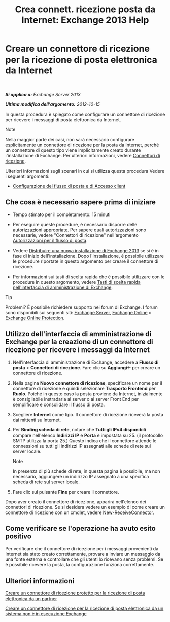 ﻿---
title: 'Crea connett. ricezione posta da Internet: Exchange 2013 Help'
TOCTitle: Creare un connettore di ricezione per la ricezione di posta elettronica da Internet
ms:assetid: 534bbd32-a0db-4d50-9579-4933b156d7b3
ms:mtpsurl: https://technet.microsoft.com/it-it/library/JJ657447(v=EXCHG.150)
ms:contentKeyID: 50480604
ms.date: 05/22/2018
mtps_version: v=EXCHG.150
ms.translationtype: MT
---

# Creare un connettore di ricezione per la ricezione di posta elettronica da Internet

 

_**Si applica a:** Exchange Server 2013_

_**Ultima modifica dell'argomento:** 2012-10-15_

In questa procedura è spiegato come configurare un connettore di ricezione per ricevere i messaggi di posta elettronica da Internet.


> [!NOTE]
> Nella maggior parte dei casi, non sarà necessario configurare esplicitamente un connettore di ricezione per la posta da Internet, perché un connettore di questo tipo viene implicitamente creato durante l'installazione di Exchange. Per ulteriori informazioni, vedere <A href="receive-connectors-exchange-2013-help.md">Connettori di ricezione</A>.



Ulteriori informazioni sugli scenari in cui si utilizza questa procedura Vedere i seguenti argomenti:

  - [Configurazione del flusso di posta e di Accesso client](configure-mail-flow-and-client-access-exchange-2013-help.md)

## Che cosa è necessario sapere prima di iniziare

  - Tempo stimato per il completamento: 15 minuti

  - Per eseguire queste procedure, è necessario disporre delle autorizzazioni appropriate. Per sapere quali autorizzazioni sono necessarie, vedere "Connettori di ricezione" nell'argomento [Autorizzazioni per il flusso di posta](mail-flow-permissions-exchange-2013-help.md).

  - Vedere [Distribuire una nuova installazione di Exchange 2013](deploy-a-new-installation-of-exchange-2013-exchange-2013-help.md) se si è in fase di inizio dell'installazione. Dopo l'installazione, è possibile utilizzare le procedure riportate in questo argomento per creare il connettore di ricezione.

  - Per informazioni sui tasti di scelta rapida che è possibile utilizzare con le procedure in questo argomento, vedere [Tasti di scelta rapida nell'interfaccia di amministrazione di Exchange](keyboard-shortcuts-in-the-exchange-admin-center-exchange-online-protection-help.md).


> [!TIP]
> Problemi? È possibile richiedere supporto nei forum di Exchange. I forum sono disponibili sui seguenti siti: <A href="https://go.microsoft.com/fwlink/p/?linkid=60612">Exchange Server</A>, <A href="https://go.microsoft.com/fwlink/p/?linkid=267542">Exchange Online</A> o <A href="https://go.microsoft.com/fwlink/p/?linkid=285351">Exchange Online Protection</A>.



## Utilizzo dell'interfaccia di amministrazione di Exchange per la creazione di un connettore di ricezione per ricevere i messaggi da Internet

1.  Nell'interfaccia di amministrazione di Exchange, accedere a **Flusso di posta** \> **Connettori di ricezione**. Fare clic su **Aggiungi**![Icona Aggiungi](images/JJ218640.c1e75329-d6d7-4073-a27d-498590bbb558(EXCHG.150).gif "Icona Aggiungi") per creare un connettore di ricezione.

2.  Nella pagina **Nuovo connettore di ricezione**, specificare un nome per il connettore di ricezione e quindi selezionare **Trasporto Frontend** per **Ruolo**. Poiché in questo caso la posta proviene da Internet, inizialmente è consigliabile instradarla al server o ai server Front End per semplificare e consolidare il flusso di posta.

3.  Scegliere **Internet** come tipo. Il connettore di ricezione riceverà la posta dai mittenti su Internet.

4.  Per **Binding scheda di rete**, notare che **Tutti gli IPv4 disponibili** compare nell'elenco **Indirizzi IP** e **Porta** è impostata su 25. (il protocollo SMTP utilizza la porta 25.) Questo indica che il connettore attende le connessioni su tutti gli indirizzi IP assegnati alle schede di rete sul server locale.
    

    > [!NOTE]
    > In presenza di più schede di rete, in questa pagina è possibile, ma non necessario, aggiungere un indirizzo IP assegnato a una specifica scheda di rete sul server locale.



5.  Fare clic sul pulsante **Fine** per creare il connettore.

Dopo aver creato il connettore di ricezione, apparirà nell'elenco dei connettori di ricezione. Se si desidera vedere un esempio di come creare un connettore di ricezione con un cmdlet, vedere [New-ReceiveConnector](https://technet.microsoft.com/it-it/library/bb125139\(v=exchg.150\)).

## Come verificare se l'operazione ha avuto esito positivo

Per verificare che il connettore di ricezione per i messaggi provenienti da Internet sia stato creato correttamente, provare a inviare un messaggio da una fonte esterna e controllare che gli utenti lo ricevano senza problemi. Se è possibile ricevere la posta, la configurazione funziona correttamente.

## Ulteriori informazioni

[Creare un connettore di ricezione protetto per la ricezione di posta elettronica da un partner](create-a-secure-receive-connector-to-receive-email-from-a-partner-exchange-2013-help.md)

[Creare un connettore di ricezione per la ricezione di posta elettronica da un sistema non è in esecuzione Exchange](create-a-receive-connector-to-receive-email-from-a-system-not-running-exchange-exchange-2013-help.md)

